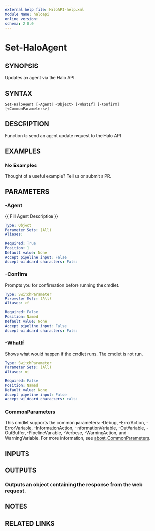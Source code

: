 ```yaml
---
external help file: HaloAPI-help.xml
Module Name: haloapi
online version:
schema: 2.0.0
---
```


# Set-HaloAgent

## SYNOPSIS
Updates an agent via the Halo API.

## SYNTAX

```
Set-HaloAgent [-Agent] <Object> [-WhatIf] [-Confirm] [<CommonParameters>]
```

## DESCRIPTION
Function to send an agent update request to the Halo API

## EXAMPLES

### No Examples

Thought of a useful example? Tell us or submit a PR.

## PARAMETERS

### -Agent
{{ Fill Agent Description }}

```yaml
Type: Object
Parameter Sets: (All)
Aliases:

Required: True
Position: 1
Default value: None
Accept pipeline input: False
Accept wildcard characters: False
```

### -Confirm
Prompts you for confirmation before running the cmdlet.

```yaml
Type: SwitchParameter
Parameter Sets: (All)
Aliases: cf

Required: False
Position: Named
Default value: None
Accept pipeline input: False
Accept wildcard characters: False
```

### -WhatIf
Shows what would happen if the cmdlet runs. The cmdlet is not run.

```yaml
Type: SwitchParameter
Parameter Sets: (All)
Aliases: wi

Required: False
Position: Named
Default value: None
Accept pipeline input: False
Accept wildcard characters: False
```

### CommonParameters
This cmdlet supports the common parameters: -Debug, -ErrorAction, -ErrorVariable, -InformationAction, -InformationVariable, -OutVariable, -OutBuffer, -PipelineVariable, -Verbose, -WarningAction, and -WarningVariable. For more information, see [about_CommonParameters](http://go.microsoft.com/fwlink/?LinkID=113216).

## INPUTS

## OUTPUTS

### Outputs an object containing the response from the web request.
## NOTES

## RELATED LINKS
